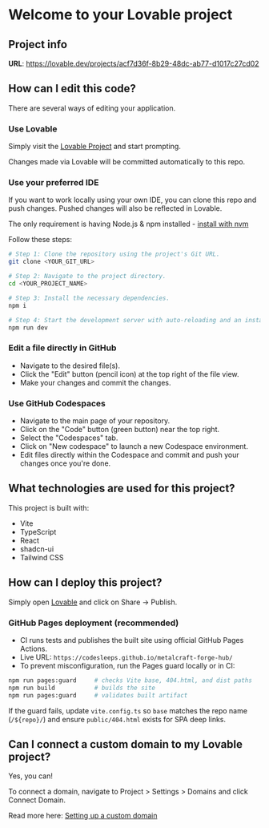 # Welcome to your Lovable project

## Project info

**URL**: <https://lovable.dev/projects/acf7d36f-8b29-48dc-ab77-d1017c27cd02>

## How can I edit this code?

There are several ways of editing your application.

### Use Lovable

Simply visit the [Lovable Project](https://lovable.dev/projects/acf7d36f-8b29-48dc-ab77-d1017c27cd02) and start prompting.

Changes made via Lovable will be committed automatically to this repo.

### Use your preferred IDE

If you want to work locally using your own IDE, you can clone this repo and push changes. Pushed changes will also be reflected in Lovable.

The only requirement is having Node.js & npm installed - [install with nvm](https://github.com/nvm-sh/nvm#installing-and-updating)

Follow these steps:

```sh
# Step 1: Clone the repository using the project's Git URL.
git clone <YOUR_GIT_URL>

# Step 2: Navigate to the project directory.
cd <YOUR_PROJECT_NAME>

# Step 3: Install the necessary dependencies.
npm i

# Step 4: Start the development server with auto-reloading and an instant preview.
npm run dev
```

### Edit a file directly in GitHub

- Navigate to the desired file(s).
- Click the "Edit" button (pencil icon) at the top right of the file view.
- Make your changes and commit the changes.

### Use GitHub Codespaces

- Navigate to the main page of your repository.
- Click on the "Code" button (green button) near the top right.
- Select the "Codespaces" tab.
- Click on "New codespace" to launch a new Codespace environment.
- Edit files directly within the Codespace and commit and push your changes once you're done.

## What technologies are used for this project?

This project is built with:

- Vite
- TypeScript
- React
- shadcn-ui
- Tailwind CSS

## How can I deploy this project?

Simply open [Lovable](https://lovable.dev/projects/acf7d36f-8b29-48dc-ab77-d1017c27cd02) and click on Share -> Publish.

### GitHub Pages deployment (recommended)

- CI runs tests and publishes the built site using official GitHub Pages Actions.
- Live URL: `https://codesleeps.github.io/metalcraft-forge-hub/`
- To prevent misconfiguration, run the Pages guard locally or in CI:

```sh
npm run pages:guard     # checks Vite base, 404.html, and dist paths
npm run build           # builds the site
npm run pages:guard     # validates built artifact
```

If the guard fails, update `vite.config.ts` so `base` matches the repo name
(`/${repo}/`) and ensure `public/404.html` exists for SPA deep links.

## Can I connect a custom domain to my Lovable project?

Yes, you can!

To connect a domain, navigate to Project > Settings > Domains and click Connect Domain.

Read more here: [Setting up a custom domain](https://docs.lovable.dev/tips-tricks/custom-domain#step-by-step-guide)
